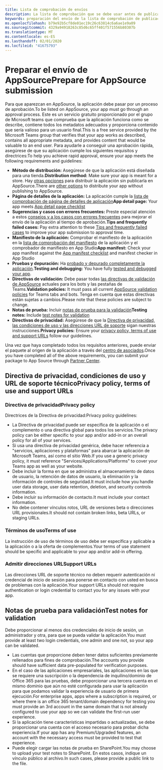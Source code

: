 ```yaml
---
title: Lista de comprobación de envíos
description: La lista de comprobación que se debe usar antes de publicar la aplicación de Microsoft Teams en AppSource
keywords: preparación del envío de la lista de comprobación de publicación de Office de Microsoft Teams
ms.openlocfilehash: b79e92b5cf8de01ec19c26c63814c6a6ae1e9a09
ms.sourcegitcommit: 4329a94918263c85d6c65ff401f571556b80307b
ms.translationtype: MT
ms.contentlocale: es-ES
ms.lasthandoff: 02/01/2020
ms.locfileid: "41675793"
---
```

# <a name="prepare-for-appsource-submission"></a><span data-ttu-id="a6645-104">Preparar el envío de AppSource</span><span class="sxs-lookup"><span data-stu-id="a6645-104">Prepare for AppSource submission</span></span>  

<span data-ttu-id="a6645-105">Para que aparezcan en AppSource, la aplicación debe pasar por un proceso de aprobación.</span><span class="sxs-lookup"><span data-stu-id="a6645-105">To be listed on AppSource, your app must go through an approval process.</span></span> <span data-ttu-id="a6645-106">Este es un servicio gratuito proporcionado por el grupo de Microsoft teams que comprueba que la aplicación funciona como se describe, contiene todos los metadatos adecuados y proporciona contenido que sería valioso para un usuario final.</span><span class="sxs-lookup"><span data-stu-id="a6645-106">This is a free service provided by the Microsoft Teams group that verifies that your app works as described, contains all appropriate metadata, and provides content that would be valuable to an end user.</span></span> <span data-ttu-id="a6645-107">Para ayudarle a conseguir una aprobación rápida, asegúrese de que su aplicación cumple los siguientes requisitos y directrices:</span><span class="sxs-lookup"><span data-stu-id="a6645-107">To help you achieve rapid approval, ensure your app meets the following requirements and guidelines:</span></span>

* <span data-ttu-id="a6645-108">**Método de distribución:** Asegúrese de que la aplicación está diseñada para una tienda.</span><span class="sxs-lookup"><span data-stu-id="a6645-108">**Distribution method:** Make sure your app is meant for a store.</span></span> <span data-ttu-id="a6645-109">Hay [otras opciones](../../overview.md) para distribuir la aplicación sin publicarla en AppSource.</span><span class="sxs-lookup"><span data-stu-id="a6645-109">There are [other options](../../overview.md) to distribute your app without publishing to AppSource.</span></span>
* <span data-ttu-id="a6645-110">**Página de detalles de la aplicación:** La aplicación cumple la [lista de comprobación de página de detalles de aplicación](detail-page-checklist.md)</span><span class="sxs-lookup"><span data-stu-id="a6645-110">**App detail page:** Your app meets [App detail page checklist](detail-page-checklist.md)</span></span>
* <span data-ttu-id="a6645-111">**Sugerencias y casos con errores frecuentes:** Preste especial atención a estos [consejos y a los casos con errores frecuentes](frequently-failed-cases.md) para mejorar el envío de la aplicación al tiempo de aprobación.</span><span class="sxs-lookup"><span data-stu-id="a6645-111">**Tips and frequently failed cases:** Pay extra attention to these [Tips and frequently failed cases](frequently-failed-cases.md) to improve your app submission to approval time.</span></span>
* <span data-ttu-id="a6645-112">**Manifiesto de la aplicación:** Comprobar el manifiesto de la aplicación en la [lista de comprobación del manifiesto](app-manifest-checklist.md) de la aplicación y el comprobador de manifiesto en App Studio</span><span class="sxs-lookup"><span data-stu-id="a6645-112">**App manifest:** Check your app manifest against the [App manifest checklist](app-manifest-checklist.md) and manifest checker in App Studio</span></span>
* <span data-ttu-id="a6645-113">**Pruebas y depuración:** Ha [probado y depurado completamente la aplicación](../../../build-and-test/debug.md).</span><span class="sxs-lookup"><span data-stu-id="a6645-113">**Testing and debugging:** You have fully [tested and debugged your app](../../../build-and-test/debug.md).</span></span>
* <span data-ttu-id="a6645-114">**Directivas de validación:** Debe pasar todas [las directivas de validación de AppSource](https://dev.office.com/officestore/docs/validation-policies) actuales para los bots y las pestañas de Teams.</span><span class="sxs-lookup"><span data-stu-id="a6645-114">**Validation policies:** It must pass all current [AppSource validation policies](https://dev.office.com/officestore/docs/validation-policies) for Teams tabs and bots.</span></span> <span data-ttu-id="a6645-115">Tenga en cuenta que estas directivas están sujetas a cambios.</span><span class="sxs-lookup"><span data-stu-id="a6645-115">Please note that these policies are subject to change.</span></span>
* <span data-ttu-id="a6645-116">**Notas de prueba:** Incluir [notas de prueba para la validación](#test-notes-for-validation)</span><span class="sxs-lookup"><span data-stu-id="a6645-116">**Testing notes:** Include [test notes for validation](#test-notes-for-validation)</span></span>
* <span data-ttu-id="a6645-117">**Directivas de privacidad:** Asegúrese de que la [Directiva de privacidad, las condiciones de uso y las direcciones URL de soporte](#privacy-policy-terms-of-use-and-support-urls) sigan nuestras instrucciones.</span><span class="sxs-lookup"><span data-stu-id="a6645-117">**Privacy policies:** Ensure your [privacy policy, terms of use and support URLs](#privacy-policy-terms-of-use-and-support-urls) follow our guidelines.</span></span>

<span data-ttu-id="a6645-118">Una vez que haya completado todos los requisitos anteriores, puede enviar el paquete al origen de la aplicación a través del [centro de asociados](/office/dev/store/use-partner-center-to-submit-to-appsource).</span><span class="sxs-lookup"><span data-stu-id="a6645-118">Once you have completed all of the above requirements, you can submit your package to App Source through [Partner Center](/office/dev/store/use-partner-center-to-submit-to-appsource).</span></span>

## <a name="privacy-policy-terms-of-use-and-support-urls"></a><span data-ttu-id="a6645-119">Directiva de privacidad, condiciones de uso y URL de soporte técnico</span><span class="sxs-lookup"><span data-stu-id="a6645-119">Privacy policy, terms of use and support URLs</span></span>

### <a name="privacy-policy"></a><span data-ttu-id="a6645-120">Directiva de privacidad</span><span class="sxs-lookup"><span data-stu-id="a6645-120">Privacy policy</span></span>

<span data-ttu-id="a6645-121">Directrices de la Directiva de privacidad:</span><span class="sxs-lookup"><span data-stu-id="a6645-121">Privacy policy guidelines:</span></span>
* <span data-ttu-id="a6645-122">La Directiva de privacidad puede ser específica de la aplicación o el complemento o una directiva global para todos los servicios.</span><span class="sxs-lookup"><span data-stu-id="a6645-122">The privacy policy can be either specific to your app and/or add-in or an overall policy for all of your services.</span></span> 
* <span data-ttu-id="a6645-123">Si usa una directiva de privacidad genérica, debe hacer referencia a "servicios, aplicaciones y plataformas" para abarcar la aplicación de Microsoft Teams, así como el sitio Web.</span><span class="sxs-lookup"><span data-stu-id="a6645-123">If you use a generic privacy policy, it must reference "Services/Applications/Platforms" to cover your Teams app as well as your website.</span></span> 
* <span data-ttu-id="a6645-124">Debe incluir la forma en que se administra el almacenamiento de datos de usuario, la retención de datos de usuario, la eliminación y la información de controles de seguridad.</span><span class="sxs-lookup"><span data-stu-id="a6645-124">It must include how you handle user data storage, user data retention, deletion, and security controls information.</span></span>
* <span data-ttu-id="a6645-125">Debe incluir su información de contacto.</span><span class="sxs-lookup"><span data-stu-id="a6645-125">It must include your contact information.</span></span>
* <span data-ttu-id="a6645-126">No debe contener vínculos rotos, URL de versiones beta o direcciones URL provisionales.</span><span class="sxs-lookup"><span data-stu-id="a6645-126">It should not contain broken links, beta URLs, or staging URLs.</span></span> 


### <a name="terms-of-use"></a><span data-ttu-id="a6645-127">Términos de uso</span><span class="sxs-lookup"><span data-stu-id="a6645-127">Terms of use</span></span>

<span data-ttu-id="a6645-128">La instrucción de uso de términos de uso debe ser específica y aplicable a la aplicación o a la oferta de complementos.</span><span class="sxs-lookup"><span data-stu-id="a6645-128">Your terms of use statement should be specific and applicable to your app and/or add-in offering.</span></span>

### <a name="support-urls"></a><span data-ttu-id="a6645-129">Admitir direcciones URL</span><span class="sxs-lookup"><span data-stu-id="a6645-129">Support URLs</span></span>

<span data-ttu-id="a6645-130">Las direcciones URL de soporte técnico no deben requerir autenticación ni credencial de inicio de sesión para ponerse en contacto con usted en busca de problemas con la aplicación.</span><span class="sxs-lookup"><span data-stu-id="a6645-130">Your support URLs should not require authentication or login credential to contact you for any issues with your app.</span></span>

## <a name="test-notes-for-validation"></a><span data-ttu-id="a6645-131">Notas de prueba para validación</span><span class="sxs-lookup"><span data-stu-id="a6645-131">Test notes for validation</span></span>

<span data-ttu-id="a6645-132">Debe proporcionar al menos dos credenciales de inicio de sesión, un administrador y otra, para que se pueda validar la aplicación.</span><span class="sxs-lookup"><span data-stu-id="a6645-132">You must provide at least two login credentials, one admin and one not, so your app can be validated.</span></span>

* <span data-ttu-id="a6645-133">Las cuentas que proporcione deben tener datos suficientes previamente rellenados para fines de comprobación.</span><span class="sxs-lookup"><span data-stu-id="a6645-133">The accounts you provide should have sufficient data pre-populated for verification purposes.</span></span>
* <span data-ttu-id="a6645-134">En el caso de las aplicaciones empresariales, las aplicaciones en las que se requiere una suscripción o la dependencia de inquilino/dominio de Office 365 para las pruebas, debe proporcionar una tercera cuenta en el mismo dominio que aún no esté configurada para usar la aplicación para que podamos validar la experiencia de usuario de primera ejecución.</span><span class="sxs-lookup"><span data-stu-id="a6645-134">For enterprise apps, apps where a subscription is required, or where there is an office 365 tenant/domain dependency for testing you must provide an 3rd account in the same domain that is not already configured to use your app so we can validate the first-run user experience.</span></span>
* <span data-ttu-id="a6645-135">Si la aplicación tiene características impartidas o actualizadas, se debe proporcionar una cuenta con el acceso necesario para probar dicha experiencia.</span><span class="sxs-lookup"><span data-stu-id="a6645-135">If your app has any Premium/Upgraded features, an account with the necessary access must be provided to test that experience.</span></span>
* <span data-ttu-id="a6645-136">Puede elegir cargar las notas de prueba en SharePoint.</span><span class="sxs-lookup"><span data-stu-id="a6645-136">You may choose to upload your test notes to SharePoint.</span></span> <span data-ttu-id="a6645-137">En estos casos, indique un vínculo público al archivo.</span><span class="sxs-lookup"><span data-stu-id="a6645-137">In such cases, please provide a public link to the file.</span></span>
